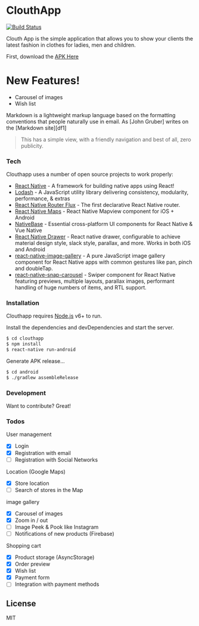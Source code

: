 # ClouthApp

[![Build Status](https://travis-ci.org/joemccann/dillinger.svg?branch=master)](https://travis-ci.org/joemccann/dillinger)

Clouth App is the simple application that allows you to show your clients the latest fashion in clothes for ladies, men and children.


First, download the [APK Here](https://drive.google.com/open?id=1j8hN0JJTpglg0ruAAoMoAJS4htZIjPtJ)


# New Features!

  - Carousel of images
  - Wish list

Markdown is a lightweight markup language based on the formatting conventions that people naturally use in email.  As [John Gruber] writes on the [Markdown site][df1]

> This has a simple view, with a friendly navigation and 
> best of all, zero publicity.

### Tech

Clouthapp uses a number of open source projects to work properly:

* [React Native](https://facebook.github.io/react-native/) - A framework for building native apps using React!
* [Lodash](https://lodash.com/) - A JavaScript utility library delivering consistency, modularity, performance, & extras
* [React Native Router Flux](https://github.com/aksonov/react-native-router-flux) - The first declarative React Native router.
* [React Native Maps](https://github.com/react-community/react-native-maps) - React Native Mapview component for iOS + Android
* [NativeBase](https://nativebase.io/) - Essential cross-platform UI components for React Native & Vue Native
* [React Native Drawer](https://github.com/root-two/react-native-drawer) - React native drawer, configurable to achieve material design style, slack style, parallax, and more. Works in both iOS and Android
* [react-native-image-gallery](https://github.com/archriss/react-native-image-gallery) - A pure JavaScript image gallery component for React Native apps with common gestures like pan, pinch and doubleTap.
* [react-native-snap-carousel](https://github.com/archriss/react-native-snap-carousel) - Swiper component for React Native featuring previews, multiple layouts, parallax images, performant handling of huge numbers of items, and RTL support.

### Installation

Clouthapp requires [Node.js](https://nodejs.org/) v6+ to run.

Install the dependencies and devDependencies and start the server.

```sh
$ cd clouthapp
$ npm install
$ react-native run-android
```

Generate APK release...

```sh
$ cd android
$ ./gradlew assembleRelease
```

### Development

Want to contribute? Great!

### Todos

User management
- [x] Login
- [x] Registration with email
- [ ] Registration with Social Networks

Location (Google Maps)
- [x] Store location
- [ ] Search of stores in the Map

image gallery
- [x] Carousel of images
- [x] Zoom in / out
- [ ] Image Peek & Pook like Instagram
- [ ] Notifications of new products (Firebase)

Shopping cart
- [x] Product storage (AsyncStorage)
- [x] Order preview
- [x] Wish list
- [x] Payment form
- [ ] Integration with payment methods

License
----

MIT
